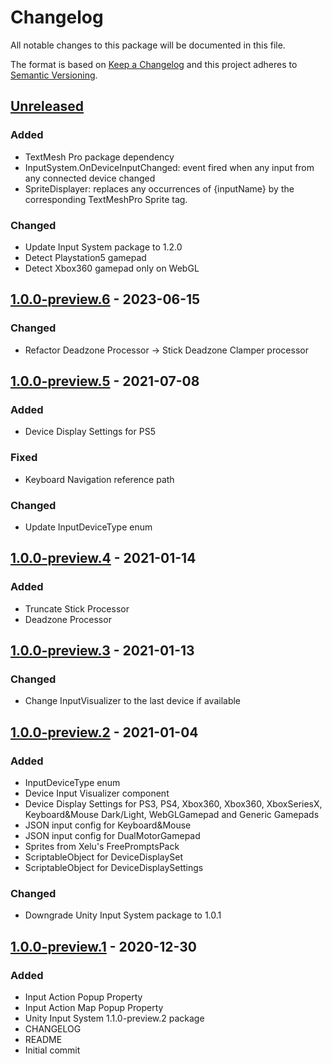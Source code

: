 # Changelog
All notable changes to this package will be documented in this file.

The format is based on [Keep a Changelog](http://keepachangelog.com/en/1.0.0/)
and this project adheres to [Semantic Versioning](http://semver.org/spec/v2.0.0.html).

## [Unreleased]
### Added
- TextMesh Pro package dependency
- InputSystem.OnDeviceInputChanged: event fired when any input from any connected device changed
- SpriteDisplayer: replaces any occurrences of {inputName} by the corresponding TextMeshPro Sprite tag.

### Changed
- Update Input System package to 1.2.0
- Detect Playstation5 gamepad
- Detect Xbox360 gamepad only on WebGL

## [1.0.0-preview.6] - 2023-06-15
### Changed
- Refactor Deadzone Processor -> Stick Deadzone Clamper processor

## [1.0.0-preview.5] - 2021-07-08
### Added
-  Device Display Settings for PS5

### Fixed
- Keyboard Navigation reference path

### Changed
- Update InputDeviceType enum

## [1.0.0-preview.4] - 2021-01-14
### Added
- Truncate Stick Processor
- Deadzone Processor

## [1.0.0-preview.3] - 2021-01-13
### Changed
- Change InputVisualizer to the last device if available

## [1.0.0-preview.2] - 2021-01-04
### Added
- InputDeviceType enum
- Device Input Visualizer component
- Device Display Settings for PS3, PS4, Xbox360, Xbox360, XboxSeriesX, Keyboard&Mouse Dark/Light, WebGLGamepad and Generic Gamepads
- JSON input config for Keyboard&Mouse
- JSON input config for DualMotorGamepad
- Sprites from Xelu's FreePromptsPack
- ScriptableObject for DeviceDisplaySet
- ScriptableObject for DeviceDisplaySettings

### Changed
- Downgrade Unity Input System package to 1.0.1 

## [1.0.0-preview.1] - 2020-12-30
### Added
- Input Action Popup Property
- Input Action Map Popup Property
- Unity Input System 1.1.0-preview.2 package
- CHANGELOG
- README
- Initial commit

[Unreleased]: https://github.com/HyagoOliveira/InputSystem/compare/1.0.0-preview.6...main
[1.0.0-preview.6]: https://github.com/HyagoOliveira/InputSystem/tree/1.0.0-preview.6/
[1.0.0-preview.5]: https://github.com/HyagoOliveira/InputSystem/tree/1.0.0-preview.5/
[1.0.0-preview.4]: https://github.com/HyagoOliveira/InputSystem/tree/1.0.0-preview.4/
[1.0.0-preview.3]: https://github.com/HyagoOliveira/InputSystem/tree/1.0.0-preview.3/
[1.0.0-preview.2]: https://github.com/HyagoOliveira/InputSystem/tree/1.0.0-preview.2/
[1.0.0-preview.1]: https://github.com/HyagoOliveira/InputSystem/tree/1.0.0-preview.1/